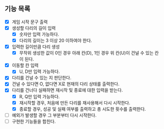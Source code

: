 ## 기능 목록

- [x] 게임 시작 문구 출력
- [x] 생성할 다리의 길이 입력
    - [x] 숫자만 입력 가능하다.
    - [x] 다리의 길이는 3 이상 20 이하여야 한다.
- [x] 입력한 길이만큼 다리 생성
    - [x] 무작위 생성한 값이 0인 경우 아래 칸(D), 1인 경우 위 칸(U)이 건널 수 있는 칸이 된다.
- [x] 이동할 칸 입력
    - [x] U, D만 입력 가능하다.
- [x] 다리를 건널 수 있는 지 판단한다.
- [x] 건널 수 있다면 O, 없다면 X로 현재의 다리 상태를 출력한다.
- [x] 다리를 건너다 실패하면 재시작 및 종료에 대한 입력을 받는다.
    - [x] R, Q만 입력 가능하다.
    - [x] 재시작할 경우, 처음에 만든 다리를 재사용해서 다시 시작한다.
    - [x] 종료할 경우, 성공 및 실패 여부를 출력하고 총 시도한 횟수를 출력한다.
- [ ] 예외가 발생할 경우 그 부분부터 다시 시작한다.
- [ ] 구현한 기능들을 합친다.
